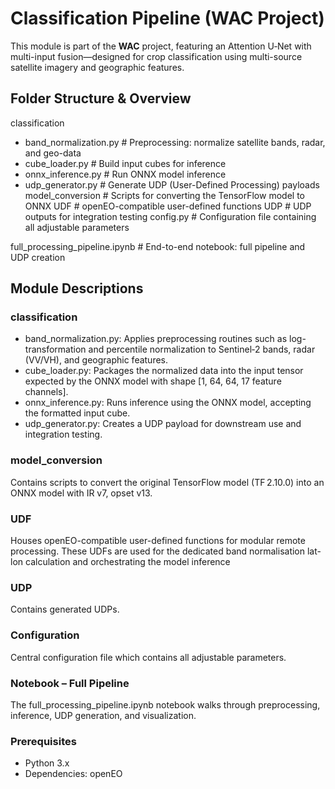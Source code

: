 # Classification Pipeline (WAC Project)

This module is part of the **WAC** project, featuring an Attention U‑Net with multi-input fusion—designed for crop classification using multi-source satellite imagery and geographic features.

## Folder Structure & Overview

classification
  - band_normalization.py        # Preprocessing: normalize satellite bands, radar, and geo-data
  -  cube_loader.py              # Build input cubes for inference
  - onnx_inference.py            # Run ONNX model inference
  - udp_generator.py             # Generate UDP (User-Defined Processing) payloads
model_conversion                 # Scripts for converting the TensorFlow model to ONNX
UDF                              # openEO-compatible user-defined functions
UDP                              # UDP outputs for integration testing
config.py         # Configuration file containing all adjustable parameters

full_processing_pipeline.ipynb  # End-to-end notebook: full pipeline and UDP creation

## Module Descriptions

### classification
- band_normalization.py: Applies preprocessing routines such as log-transformation and percentile normalization to Sentinel‑2 bands, radar (VV/VH), and geographic features.
- cube_loader.py: Packages the normalized data into the input tensor expected by the ONNX model with shape [1, 64, 64, 17 feature channels].
- onnx_inference.py: Runs inference using the ONNX model, accepting the formatted input cube.
- udp_generator.py: Creates a UDP payload for downstream use and integration testing.

### model_conversion
Contains scripts to convert the original TensorFlow model (TF 2.10.0) into an ONNX model with IR v7, opset v13.

### UDF
Houses openEO-compatible user-defined functions for modular remote processing. These UDFs are used for the dedicated band normalisation lat-lon calculation and orchestrating the model inference

### UDP
Contains generated UDPs.

### Configuration
Central configuration file which contains all adjustable parameters.

### Notebook – Full Pipeline
The full_processing_pipeline.ipynb notebook walks through preprocessing, inference, UDP generation, and visualization.

### Prerequisites
- Python 3.x   
- Dependencies: openEO

